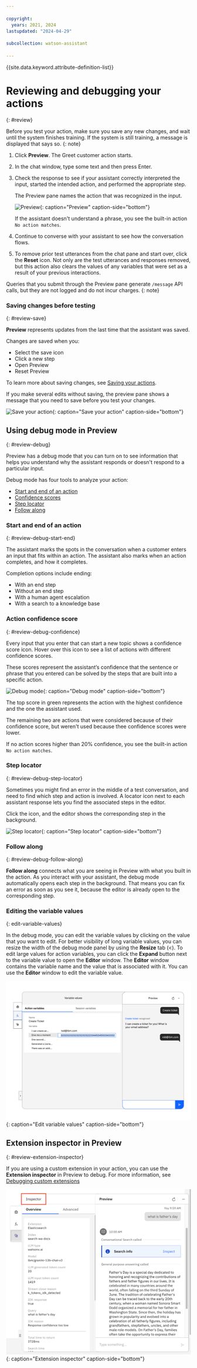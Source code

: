 ```yaml
---

copyright:
  years: 2021, 2024
lastupdated: "2024-04-29"

subcollection: watson-assistant

---
```


{{site.data.keyword.attribute-definition-list}}


# Reviewing and debugging your actions
{: #review}



Before you test your action, make sure you save any new changes, and wait until the system finishes training. If the system is still training, a message is displayed that says so.
{: note}

1.  Click **Preview**. The Greet customer action starts.

1.  In the chat window, type some text and then press Enter.

1.  Check the response to see if your assistant correctly interpreted the input, started the intended action, and performed the appropriate step.

    The Preview pane names the action that was recognized in the input. 

    ![Preview](images/review-preview.png){: caption="Preview" caption-side="bottom"}
    
    If the assistant doesn't understand a phrase, you see the built-in action `No action matches`.

1.  Continue to converse with your assistant to see how the conversation flows.

1.  To remove prior test utterances from the chat pane and start over, click the **Reset** icon. Not only are the test utterances and responses removed, but this action also clears the values of any variables that were set as a result of your previous interactions.

Queries that you submit through the Preview pane generate `/message` API calls, but they are not logged and do not incur charges.
{: note}



### Saving changes before testing
{: #review-save}

**Preview** represents updates from the last time that the assistant was saved. 

Changes are saved when you:
-   Select the save icon
-   Click a new step
-   Open Preview
-   Reset Preview

To learn more about saving changes, see [Saving your actions](/docs/watson-assistant?topic=watson-assistant-save-actions).

If you make several edits without saving, the preview pane shows a message that you need to save before you test your changes. 

![Save your action](images/review-preview-save.png){: caption="Save your action" caption-side="bottom"}

## Using debug mode in Preview
{: #review-debug}

Preview has a debug mode that you can turn on to see information that helps you understand why the assistant responds or doesn't respond to a particular input.



Debug mode has four tools to analyze your action:

-   [Start and end of an action](#review-debug-start-end)
-   [Confidence scores](#review-debug-confidence)
-   [Step locator](#review-debug-step-locator)
-   [Follow along](#review-debug-follow-along)

### Start and end of an action
{: #review-debug-start-end}

The assistant marks the spots in the conversation when a customer enters an input that fits within an action. The assistant also marks when an action completes, and how it completes. 

Completion options include ending:
-   With an end step
-   Without an end step
-   With a human agent escalation
-   With a search to a knowledge base

### Action confidence score
{: #review-debug-confidence}

Every input that you enter that can start a new topic shows a confidence score icon. Hover over this icon to see a list of actions with different confidence scores.

These scores represent the assistant’s confidence that the sentence or phrase that you entered can be solved by the steps that are built into a specific action.

![Debug mode](images/rn-debug-confidence.png){: caption="Debug mode" caption-side="bottom"}

The top score in green represents the action with the highest confidence and the one the assistant used.

The remaining two are actions that were considered because of their confidence score, but weren't used because thee confidence scores were lower.

If no action scores higher than 20% confidence, you see the built-in action `No action matches`.

### Step locator
{: #review-debug-step-locator}

Sometimes you might find an error in the middle of a test conversation, and need to find which step and action is involved. A locator icon next to each assistant response lets you find the associated steps in the editor.

Click the icon, and the editor shows the corresponding step in the background.

![Step locator](images/review-step-locator.png){: caption="Step locator" caption-side="bottom"}

### Follow along
{: #review-debug-follow-along}

**Follow along** connects what you are seeing in Preview with what you built in the action. As you interact with your assistant, the debug mode automatically opens each step in the background. That means you can fix an error as soon as you see it, because the editor is already open to the corresponding step.




### Editing the variable values
{: edit-variable-values}

In the debug mode, you can edit the variable values by clicking on the value that you want to edit. For better visibility of long variable values, you can resize the width of the debug mode panel by using the **Resize** tab (<). To edit large values for action variables, you can click the **Expand** button next to the variable value to open the **Editor** window. The **Editor** window contains the variable name and the value that is associated with it. You can use the **Editor** window to edit the variable value.

![Edit variable value](images/edit-debug-var-value.png){: caption="Edit variable values" caption-side="bottom"}

## Extension inspector in Preview
{: #review-extension-inspector}

If you are using a custom extension in your action, you can use the **Extension inspector** in Preview to debug. For more information, see [Debugging custom extensions](/docs/watson-assistant?topic=watson-assistant-call-extension#extension-debug)

![Extension inspector](images/extension-inspector-preview.png){: caption="Extension inspector" caption-side="bottom"}
